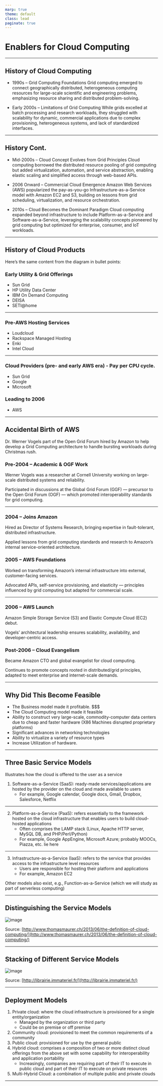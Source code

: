 ```yaml
---
marp: true
theme: default
class: lead
paginate: true
---
```



# Enablers for Cloud Computing

---

## History of Cloud Computing

* 1990s – Grid Computing Foundations
  Grid computing emerged to connect geographically distributed, heterogeneous computing resources for large-scale scientific and engineering problems, emphasizing resource sharing and distributed problem-solving.

* Early 2000s – Limitations of Grid Computing
  While grids excelled at batch processing and research workloads, they struggled with scalability for dynamic, commercial applications due to complex provisioning, heterogeneous systems, and lack of standardized interfaces.

---

## History Cont.

* Mid-2000s – Cloud Concept Evolves from Grid Principles
  Cloud computing borrowed the distributed resource pooling of grid computing but added virtualization, automation, and service abstraction, enabling elastic scaling and simplified access through web-based APIs.

* 2006 Onward – Commercial Cloud Emergence
  Amazon Web Services (AWS) popularized the pay-as-you-go Infrastructure-as-a-Service model with Amazon EC2 and S3, building on lessons from grid scheduling, virtualization, and resource orchestration.

* 2010s – Cloud Becomes the Dominant Paradigm
  Cloud computing expanded beyond infrastructure to include Platform-as-a-Service and Software-as-a-Service, leveraging the scalability concepts pioneered by grid computing but optimized for enterprise, consumer, and IoT workloads.

---

## History of Cloud Products

Here’s the same content from the diagram in bullet points:

### Early Utility & Grid Offerings

* Sun Grid
* HP Utility Data Center
* IBM On Demand Computing
* DEISA
* SETI@home

--- 

### Pre-AWS Hosting Services

* Loudcloud
* Rackspace Managed Hosting
* Enki
* Intel Cloud

---

### Cloud Providers (pre- and early AWS era) - Pay per CPU cycle.

* Sun Grid
* Google
* Microsoft

### Leading to 2006

* AWS

---

## Accidental Birth of AWS

Dr. Werner Vogels part of the Open Grid Forum hired by Amazon to help develop a Grid Computing architecture to handle
bursting workloads during Christmas rush.

###  Pre-2004 – Academic & OGF Work

Werner Vogels was a researcher at Cornell University working on large-scale distributed systems and reliability.

Participated in discussions at the Global Grid Forum (GGF) — precursor to the Open Grid Forum (OGF) — which promoted interoperability standards for grid computing.

--- 

### 2004 – Joins Amazon

Hired as Director of Systems Research, bringing expertise in fault-tolerant, distributed infrastructure.

Applied lessons from grid computing standards and research to Amazon’s internal service-oriented architecture.

### 2005 – AWS Foundations

Worked on transforming Amazon’s internal infrastructure into external, customer-facing services.

Advocated APIs, self-service provisioning, and elasticity — principles influenced by grid computing but adapted for commercial scale.

--- 

### 2006 – AWS Launch

Amazon Simple Storage Service (S3) and Elastic Compute Cloud (EC2) debut.

Vogels’ architectural leadership ensures scalability, availability, and developer-centric access.

### Post-2006 – Cloud Evangelism

Became Amazon CTO and global evangelist for cloud computing.

Continues to promote concepts rooted in distributed/grid principles, adapted to meet enterprise and internet-scale demands.

---

## Why Did This Become Feasible

- The Business model made it profitable. $$$
- The Cloud Computing model made it feasible
- Ability to construct very large-scale, commodity-computer data centers due to
  cheap and faster hardware (X86 Machines disrupted proprietary platforms)
- Significant advances in networking technologies
- Ability to virtualize a variety of resource types
- Increase Utilization of hardware.

---

## Three Basic Service Models

Illustrates how the cloud is offered to the user as a service
1. Software-as-a-Service (SaaS): ready-made services/applications are hosted by the provider
   on the cloud and made available to users
    - For example, Google calendar, Google docs, Gmail, Dropbox, Salesforce, Netflix
    
---

2. Platform-as-a-Service (PaaS): refers essentially to the framework hosted on the cloud
   infrastructure that enables users to build cloud-hosted applications
    - Often comprises the LAMP stack (Linux, Apache HTTP server, MySQL DB, and PHP/Perl/Python)
    - For example, Google AppEngine, Microsoft Azure; probably MOOCs, Piazza, etc. lie here
   
---

3. Infrastructure-as-a-Service (IaaS): refers to the service that provides access to the
   infrastructure level resources
    - Users are responsible for hosting their platform and applications
    - For example, Amazon EC2

Other models also exist, e.g., Function-as-a-Service (which we will study as part of
serverless computing)

---

## Distinguishing the Service Models


![image](page30_img3.jpeg)

Source: [http://www.thomasmaurer.ch/2013/06/the-definition-of-cloud-computing/](http://www.thomasmaurer.ch/2013/06/the-definition-of-cloud-computing/)

---

## Stacking of Different Service Models

![image](page31_img3.png)

Source: [http://librairie.immateriel.fr/](http://librairie.immateriel.fr/)

---

## Deployment Models

1. Private cloud: where the cloud infrastructure is provisioned for a single entity/organization
    - Managed by the organization or third party
    - Could be on premise or off premise
2. Community cloud: provisioned to meet the common requirements of a community
3. Public cloud: provisioned for use by the general public
4. Hybrid cloud: comprises a composition of two or more distinct cloud offerings from the
   above set with some capability for interoperability and application portability
    * Increasingly, companies are requiring part of their IT to execute in public cloud and part of their IT to execute on private resources
5. Multi-Hybrid Cloud: a combination of multiple public and private clouds

---